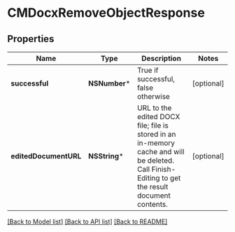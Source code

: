 # CMDocxRemoveObjectResponse

## Properties
Name | Type | Description | Notes
------------ | ------------- | ------------- | -------------
**successful** | **NSNumber*** | True if successful, false otherwise | [optional] 
**editedDocumentURL** | **NSString*** | URL to the edited DOCX file; file is stored in an in-memory cache and will be deleted.  Call Finish-Editing to get the result document contents. | [optional] 

[[Back to Model list]](../README.md#documentation-for-models) [[Back to API list]](../README.md#documentation-for-api-endpoints) [[Back to README]](../README.md)


